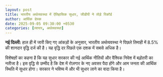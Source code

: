 ```yaml
---
layout: post
title: भारतीय अर्थव्यवस्था में ऐतिहासिक सुधार, जीडीपी ने तोड़े रिकॉर्ड
author: आर्थिक डेस्क
date: 2025-09-05 09:30:00 +0530
categories: [व्यापार, अर्थव्यवस्था]
---
```


**नई दिल्ली:** हाल ही में जारी किए गए आंकड़ों के अनुसार, भारतीय अर्थव्यवस्था ने पिछले तिमाही में 8.5% की शानदार वृद्धि दर्ज की है। यह वृद्धि दर पिछले एक दशक में सबसे अधिक है।

विशेषज्ञों का कहना है कि यह सुधार सरकार की नई आर्थिक नीतियों और वैश्विक निवेश में बढ़ोतरी का नतीजा है। इस वृद्धि से उम्मीद है कि देश में रोज़गार के नए अवसर पैदा होंगे और आम जनता की आर्थिक स्थिति में सुधार होगा। सरकार ने भविष्य में और भी सुधार लाने का वादा किया है।
